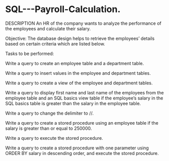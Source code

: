 # SQL---Payroll-Calculation.
DESCRIPTION
An HR of the company wants to analyze the performance of the employees and calculate their salary.

Objective:
The database design helps to retrieve the employees’ details based on certain criteria which are listed below.

Tasks to be performed:

Write a query to create an employee table and a department table.

Write a query to insert values in the employee and department tables.

Write a query to create a view of the employee and department tables.

Write a query to display first name and last name of the employees from the employee table and an SQL basics view table if the employee’s salary in the SQL basics table is greater than the salary in the employee table.

Write a query to change the delimiter to //.

Write a query to create a stored procedure using an employee table if the salary is greater than or equal to 250000.

Write a query to execute the stored procedure.

Write a query to create a stored procedure with one parameter using ORDER BY salary in descending order, and execute the stored procedure.
